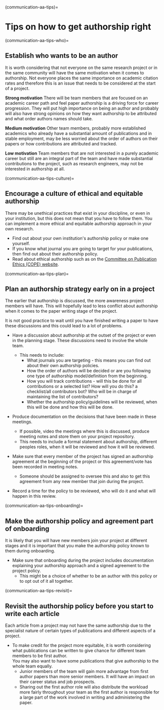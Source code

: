 (communication-aa-tips)=
# Tips on how to get authorship right

(communication-aa-tips-who)=
## Establish who wants to be an author

It is worth considering that not everyone on the same research project or in the same community will have the same motivation when it comes to authorship. 
Not everyone places the same importance on academic citation rates and therefore this is an issue that needs to be considered at the start of a project.

**Strong motivation** 
There will be team members that are focused on an academic career path and feel paper authorship is a driving force for career progression. 
They will put high importance on being an author and probably will also have strong opinions on how they want authorship to be attributed and what order authors names should take. 

**Medium motivation** 
Other team members, probably more established academics who already have a substantial amount of publications and in stable employment, may be less worried about the order of authors on their papers or how contributions are attributed and tracked. 

**Low motivation** 
Team members that are not interested in a purely academic career but still are an integral part of the team and have made substantial contributions to the project, such as research engineers, may not be interested in authorship at all.  

(communication-aa-tips-culture)=
## Encourage a culture of ethical and equitable authorship
There may be unethical practices that exist in your discipline, or even in your institution, but this does not mean that you have to follow them. 
You can implement a more ethical and equitable authorship approach in your own research.

* Find out about your own institution's authorship policy or make one yourself.
* If you know what journal you are going to target for your publications, then find out about their authorship policy. 
* Read about ethical authorship such as on the [Committee on Publication Ethics (COPE) website](https://publicationethics.org/).

(communication-aa-tips-plan)=
## Plan an authorship strategy early on in a project
The earlier that authorship is discussed, the more awareness project members will have. 
This will hopefully lead to less conflict about authorship when it comes to the paper writing stage of the project. 

It is not good practice to wait until you have finished writing a paper to have these discussions and this could lead to a lot of problems.

* Have a discussion about authorship at the outset of the project or even in the planning stage. These discussions need to involve the whole team.
    * This needs to include: 
        * What journals you are targeting - this means you can find out about their own authorship policies. 
        * How the order of authors will be decided or are you following one type of authorship model/definition from the beginning. 
        * How you will track contributions - will this be done for all contributions or a selected list? How will you do this? a checklist/all contributors bot? Who will be in charge of maintaining the list of contributors? 
        * Whether the authorship policy/guidelines will be reviewed, when this will be done and how this will be done.

* Produce documentation on the decisions that have been made in these meetings. 
    * If possible, video the meetings where this is discussed, produce meeting notes and store them on your project repository. 
    * This needs to include a formal statement about authorship, different peoples roles, when it will be reviewed and how it will be reviewed.

* Make sure that every member of the project has signed an authorship agreement at the beginning of the project or this agreement/vote has been recorded in meeting notes.
    * Someone should be assigned to oversee this and also to get this agreement from any new member that join during the project.

* Record a time for the policy to be reviewed, who will do it and what will happen in this review. 

(communication-aa-tips-onboarding)=
## Make the authorship policy and agreement part of onboarding
It is likely that you will have new members join your project at different stages and it is important that you make the authorship policy known to them during onboarding.

* Make sure that onboarding during the project includes documentation explaining your authorship approach and a signed agreement to the project policy. 
    * This might be a choice of whether to be an author with this policy or to opt out of it all together.

(communication-aa-tips-revisit)=
## Revisit the authorship policy before you start to write each article
Each article from a project may not have the same authorship due to the specialist nature of certain types of publications and different aspects of a project. 

* To make credit for the project more equitable, it is worth considering what publications can be written to give chance for different team members to be first author.  
You may also want to have some publications that give authorship to the whole team equally. 
    * Junior members of the team will gain more advantage from first author papers than more senior members. It will have an impact on their career status and job prospects.
    * Sharing out the first author role will also distribute the workload more fairly throughout your team as the first author is responsible for a large part of the work involved in writing and administering the paper. 
